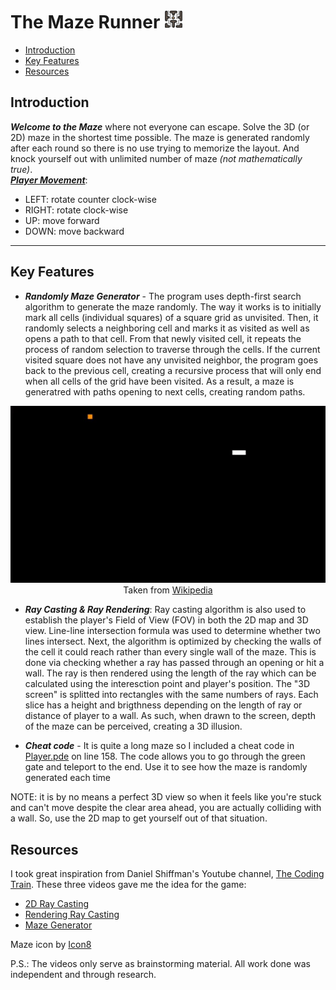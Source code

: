 # The Maze Runner <img src="data/icons8-maze-64.png" height=30 position="relative">
- [Introduction](#introduction)
- [Key Features](#key-features)
- [Resources](#resources)
## Introduction
***Welcome to the Maze*** where not everyone can escape. Solve the 3D (or 2D) maze in the shortest time possible. The maze is generated randomly after each round so there is no use trying to memorize the layout. And knock yourself out with unlimited number of maze *(not mathematically true)*.
<br>
<u>***Player Movement***</u>:<br>
- LEFT: rotate counter clock-wise
- RIGHT: rotate clock-wise
- UP: move forward
- DOWN: move backward <!-- omit in toc -->
---
## Key Features
- ***Randomly Maze Generator*** - The program uses depth-first search algorithm to generate the maze randomly. The way it works is to initially mark all cells (individual squares) of a square grid as unvisited. Then, it randomly selects a neighboring cell and marks it as visited as well as opens a path to that cell. From that newly visited cell, it repeats the process of random selection to traverse through the cells. If the current visited square does not have any unvisited neighbor, the program goes back to the previous cell, creating a recursive process that will only end when all cells of the grid have been visited. As a result, a maze is generatred with paths opening to next cells, creating random paths.<br>
<p align="center">
<img alt="Visualization of the process" src="data/depth-first-search-animation.gif"> <br> 
Taken from <a href="https://en.wikipedia.org/wiki/Maze_generation_algorithm">Wikipedia</a></p>

- ***Ray Casting & Ray Rendering***: Ray casting algorithm is also used to establish the player's Field of View (FOV) in both the 2D map and 3D view. Line-line intersection formula was used to determine whether two lines intersect. Next, the algorithm is optimized by checking the walls of the cell it could reach rather than every single wall of the maze. This is done via checking whether a ray has passed through an opening or hit a wall. The ray is then rendered using the length of the ray which can be calculated using the interesction point and player's position. The "3D screen" is splitted into rectangles with the same numbers of rays. Each slice has a height and brigthness depending on the length of ray or distance of player to a wall. As such, when drawn to the screen, depth of the maze can be perceived, creating a 3D illusion.

- ***Cheat code*** - It is quite a long maze so I included a cheat code in [Player.pde](Player.pde) on line 158. The code allows you to go through the green gate and teleport to the end. Use it to see how the maze is randomly generated each time 

NOTE: it is by no means a perfect 3D view so when it feels like you're stuck and can't move despite the clear area ahead, you are actually colliding with a wall. So, use the 2D map to get yourself out of that situation. 
## Resources
I took great inspiration from Daniel Shiffman's Youtube channel, [The Coding Train](https://www.youtube.com/channel/UCvjgXvBlbQiydffZU7m1_aw). These three videos gave me the idea for the game:
- [2D Ray Casting](https://www.youtube.com/watch?v=TOEi6T2mtHo&t)
- [Rendering Ray Casting](https://www.youtube.com/watch?v=vYgIKn7iDH8)
- [Maze Generator](https://www.youtube.com/watch?v=HyK_Q5rrcr4&t)

Maze icon by [Icon8](https://icons8.com)

P.S.: The videos only serve as brainstorming material. All work done was independent and through research.
